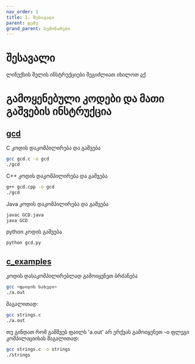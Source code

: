 ```yaml
---
nav_order: 1
title: 1. შესავალი
parent: დემე
grand_parent: სემინარები
---
```


# შესავალი

ლინუქსის შელის ინსტრუქციები შეგიძლიათ იხილოთ [აქ](https://ubuntu.com/tutorials/command-line-for-beginners)

# გამოყენებული კოდები და მათი გაშვების ინსტრუქცია

## [gcd](https://github.com/freeuni-paradigms/2021/tree/master/Content/Seminars/Gvantsa/S01_Introduction/gcd)

C კოდის დაკომპილირება და გაშვება

```sh
gcc gcd.c -o gcd
./gcd
```

C++ კოდის დაკომპილირება და გაშვება

```sh
g++ gcd.cpp -o gcd
./gcd
```

Java კოდის დაკომპილირება და გაშვება

```sh
javac GCD.java
java GCD
```

python კოდის გაშვება

```sh
python gcd.py
```

## [c_examples](https://github.com/freeuni-paradigms/2021/tree/master/Content/Seminars/Gvantsa/S01_Introduction/c_examples)

კოდის დასაკომპილირებლად გამოიყენეთ ბრძანება

```sh
gcc <ფაილის სახელი>
./a.out
```

მაგალითად:

```sh
gcc strings.c
./a.out
```

თუ გინდათ რომ გამშვებ ფაილს 'a.out' არ ერქვას გამოიყენეთ -o ფლეგი კომპილაციისას მაგალითად:

```sh
gcc strings.c -o strings
./strings
```
